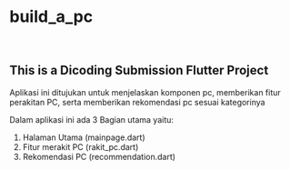 # build_a_pc
<br>

## This is a Dicoding Submission Flutter Project

Aplikasi ini ditujukan untuk menjelaskan komponen pc, memberikan fitur perakitan PC, serta memberikan rekomendasi pc sesuai kategorinya

Dalam aplikasi ini ada 3 Bagian utama yaitu:
1. Halaman Utama (mainpage.dart)
2. Fitur merakit PC (rakit_pc.dart)
3. Rekomendasi PC (recommendation.dart)
